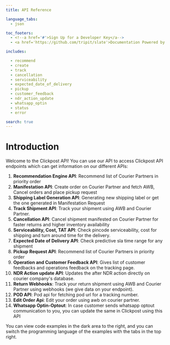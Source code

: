 ```yaml
---
title: API Reference

language_tabs:
  - json

toc_footers:
  - <!--a href='#'>Sign Up for a Developer Key</a-->
  - <a href='https://github.com/tripit/slate'>Documentation Powered by Slate</a>

includes:

  - recommend
  - create
  - track
  - cancellation
  - serviceability
  - expected_date_of_delivery
  - pickup
  - customer_feedback
  - ndr_action_update
  - whatsapp_optin
  - status
  - error

search: true
---
```


# Introduction

Welcome to the Clickpost API! You can use our API to access Clickpost API endpoints which can get information on our different APIs:

1. __Recommendation Engine API__: Recommend list of Courier Partners in priority order
2. __Manifestation API__: Create order on Courier Partner and fetch AWB, Cancel orders and place pickup request
3. __Shipping Label Generation API__: Generating new shipping label or get the one generated in Manifestation Request
4. __Track Shipment API__: Track your shipment using AWB and Courier Partner.
5. __Cancellation API__: Cancel shipment manifested on Courier Partner for faster returns and higher inventory availability
6. __Serviceability, Cost, TAT API__: Check pincode serviceability, cost for shipping and turn around time for the delivery.
7. __Expected Date of Delivery API__: Check predictive sla time range for any shipment
8. __Pickup Request API__: Recommend list of Courier Partners in priority order
9. __Operation and Customer Feedback API__: Gives list of customer feedbacks and operations feedback on the tracking page.
10. __NDR Action update API__: Updates the after NDR action directly on courier company's database.
11. __Return Webhooks__: Track your return shipment using AWB and Courier Partner using webhooks (we give data on your endpoint).
12. __POD API__: Pod api for fetching pod url for a tracking number.
13. __Edit Order Api__: Edit your order using awb on courier partner.
14. __Whatsapp Optin-Optout__: In case customer sends whatsapp optout communication to you, you can update the same in Clickpost using this API 

<!--We have language bindings in Shell, Ruby, PHP and Python!-->

You can view code examples in the dark area to the right, and you can switch the programming language of the examples with the tabs in the top right.
